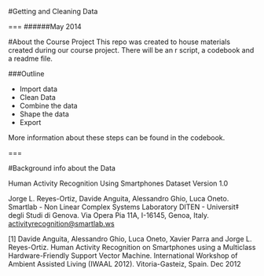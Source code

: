 #Getting and Cleaning Data

===
######May 2014

#About the Course Project
This repo was created to house materials created during our course project.  There will be an r script, a codebook and a readme file.

###Outline
- Import data
- Clean Data
- Combine the data
- Shape the data
- Export

More information about these steps can be found in the codebook.

===

#Background info about the Data

Human Activity Recognition Using Smartphones Dataset Version 1.0

Jorge L. Reyes-Ortiz, Davide Anguita, Alessandro Ghio, Luca Oneto.
Smartlab - Non Linear Complex Systems Laboratory
DITEN - Universit‡ degli Studi di Genova.
Via Opera Pia 11A, I-16145, Genoa, Italy.
activityrecognition@smartlab.ws

[1] Davide Anguita, Alessandro Ghio, Luca Oneto, Xavier Parra and Jorge L. Reyes-Ortiz. Human Activity Recognition on Smartphones using a Multiclass Hardware-Friendly Support Vector Machine. International Workshop of Ambient Assisted Living (IWAAL 2012). Vitoria-Gasteiz, Spain. Dec 2012